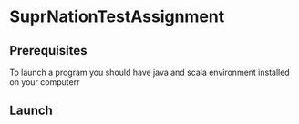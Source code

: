 # SuprNationTestAssignment

## Prerequisites
To launch a program you should have java and scala environment installed on your computerr

## Launch